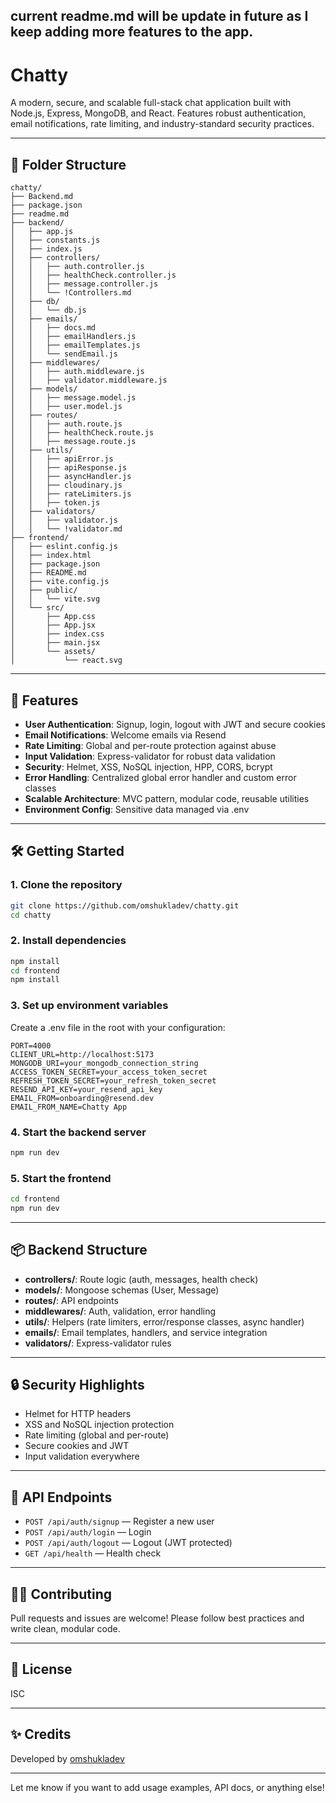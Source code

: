 current readme.md will be update in future as I keep adding more features to the app.
---

# Chatty

A modern, secure, and scalable full-stack chat application built with Node.js, Express, MongoDB, and React. Features robust authentication, email notifications, rate limiting, and industry-standard security practices.

---

## 📁 Folder Structure

```
chatty/
├── Backend.md
├── package.json
├── readme.md
├── backend/
│   ├── app.js
│   ├── constants.js
│   ├── index.js
│   ├── controllers/
│   │   ├── auth.controller.js
│   │   ├── healthCheck.controller.js
│   │   ├── message.controller.js
│   │   └── !Controllers.md
│   ├── db/
│   │   └── db.js
│   ├── emails/
│   │   ├── docs.md
│   │   ├── emailHandlers.js
│   │   ├── emailTemplates.js
│   │   └── sendEmail.js
│   ├── middlewares/
│   │   ├── auth.middleware.js
│   │   ├── validator.middleware.js
│   ├── models/
│   │   ├── message.model.js
│   │   ├── user.model.js
│   ├── routes/
│   │   ├── auth.route.js
│   │   ├── healthCheck.route.js
│   │   ├── message.route.js
│   ├── utils/
│   │   ├── apiError.js
│   │   ├── apiResponse.js
│   │   ├── asyncHandler.js
│   │   ├── cloudinary.js
│   │   ├── rateLimiters.js
│   │   ├── token.js
│   ├── validators/
│   │   ├── validator.js
│   │   └── !validator.md
├── frontend/
│   ├── eslint.config.js
│   ├── index.html
│   ├── package.json
│   ├── README.md
│   ├── vite.config.js
│   ├── public/
│   │   └── vite.svg
│   └── src/
│       ├── App.css
│       ├── App.jsx
│       ├── index.css
│       ├── main.jsx
│       └── assets/
│           └── react.svg
```

---

## 🚀 Features

- **User Authentication**: Signup, login, logout with JWT and secure cookies
- **Email Notifications**: Welcome emails via Resend
- **Rate Limiting**: Global and per-route protection against abuse
- **Input Validation**: Express-validator for robust data validation
- **Security**: Helmet, XSS, NoSQL injection, HPP, CORS, bcrypt
- **Error Handling**: Centralized global error handler and custom error classes
- **Scalable Architecture**: MVC pattern, modular code, reusable utilities
- **Environment Config**: Sensitive data managed via .env

---

## 🛠️ Getting Started

### 1. Clone the repository

```bash
git clone https://github.com/omshukladev/chatty.git
cd chatty
```

### 2. Install dependencies

```bash
npm install
cd frontend
npm install
```

### 3. Set up environment variables

Create a .env file in the root with your configuration:

```env
PORT=4000
CLIENT_URL=http://localhost:5173
MONGODB_URI=your_mongodb_connection_string
ACCESS_TOKEN_SECRET=your_access_token_secret
REFRESH_TOKEN_SECRET=your_refresh_token_secret
RESEND_API_KEY=your_resend_api_key
EMAIL_FROM=onboarding@resend.dev
EMAIL_FROM_NAME=Chatty App
```

### 4. Start the backend server

```bash
npm run dev
```

### 5. Start the frontend

```bash
cd frontend
npm run dev
```

---

## 📦 Backend Structure

- **controllers/**: Route logic (auth, messages, health check)
- **models/**: Mongoose schemas (User, Message)
- **routes/**: API endpoints
- **middlewares/**: Auth, validation, error handling
- **utils/**: Helpers (rate limiters, error/response classes, async handler)
- **emails/**: Email templates, handlers, and service integration
- **validators/**: Express-validator rules

---

## 🔒 Security Highlights

- Helmet for HTTP headers
- XSS and NoSQL injection protection
- Rate limiting (global and per-route)
- Secure cookies and JWT
- Input validation everywhere

---

## 📝 API Endpoints

- `POST /api/auth/signup` — Register a new user
- `POST /api/auth/login` — Login
- `POST /api/auth/logout` — Logout (JWT protected)
- `GET /api/health` — Health check

---

## 🧑‍💻 Contributing

Pull requests and issues are welcome! Please follow best practices and write clean, modular code.

---

## 📄 License

ISC

---

## ✨ Credits

Developed by [omshukladev](https://github.com/omshukladev)

---

Let me know if you want to add usage examples, API docs, or anything else!